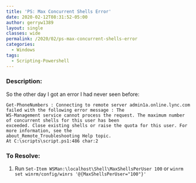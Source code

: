```yaml
---
title: 'PS: Max Concurrent Shells Error'
date: 2020-02-12T08:31:52-05:00
author: gerryw1389
layout: single
classes: wide
permalink: /2020/02/ps-max-concurrent-shells-error
categories:
  - Windows
tags:
  - Scripting-Powershell
---
```

<!--more-->

### Description:

So the other day I got an error I had never seen before:

   ```escape
   Get-PhoneNumbers : Connecting to remote server admin1a.online.lync.com failed with the following error message : The
   WS-Management service cannot process the request. The maximum number of concurrent shells for this user has been
   exceeded. Close existing shells or raise the quota for this user. For more information, see the
   about_Remote_Troubleshooting Help topic.
   At C:\scripts\script.ps1:486 char:2
   ```


### To Resolve:

1. Run `Set-Item WSMan:\localhost\Shell\MaxShellsPerUser 100` or `winrm set winrm/config/winrs '@{MaxShellsPerUser="100"}'`

